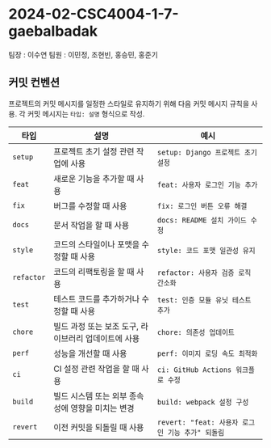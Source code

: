 # 2024-02-CSC4004-1-7-gaebalbadak
팀장 : 이수연
팀원 : 이민정, 조현빈, 홍승민, 홍준기


## 커밋 컨벤션

프로젝트의 커밋 메시지를 일정한 스타일로 유지하기 위해 다음 커밋 메시지 규칙을 사용. 각 커밋 메시지는 `타입: 설명` 형식으로 작성.

| 타입      | 설명                                      | 예시                         |
|-----------|-----------------------------------------|------------------------------|
| `setup`   | 프로젝트 초기 설정 관련 작업에 사용             | `setup: Django 프로젝트 초기 설정`  |
| `feat`    | 새로운 기능을 추가할 때 사용                  | `feat: 사용자 로그인 기능 추가`     |
| `fix`     | 버그를 수정할 때 사용                       | `fix: 로그인 버튼 오류 해결`        |
| `docs`    | 문서 작업을 할 때 사용                      | `docs: README 설치 가이드 수정`      |
| `style`   | 코드의 스타일이나 포맷을 수정할 때 사용         | `style: 코드 포맷 일관성 유지`       |
| `refactor`| 코드의 리팩토링을 할 때 사용                  | `refactor: 사용자 검증 로직 간소화`   |
| `test`    | 테스트 코드를 추가하거나 수정할 때 사용          | `test: 인증 모듈 유닛 테스트 추가`    |
| `chore`   | 빌드 과정 또는 보조 도구, 라이브러리 업데이트에 사용 | `chore: 의존성 업데이트`             |
| `perf`    | 성능을 개선할 때 사용                       | `perf: 이미지 로딩 속도 최적화`      |
| `ci`      | CI 설정 관련 작업을 할 때 사용               | `ci: GitHub Actions 워크플로 수정`  |
| `build`   | 빌드 시스템 또는 외부 종속성에 영향을 미치는 변경  | `build: webpack 설정 구성`        |
| `revert`  | 이전 커밋을 되돌릴 때 사용                   | `revert: "feat: 사용자 로그인 기능 추가" 되돌림` |